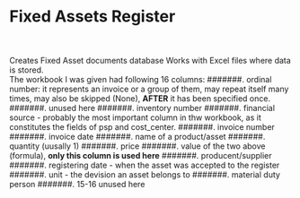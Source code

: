 # Fixed Assets Register
<br><br>
Creates Fixed Asset documents database 
Works with Excel files where data is stored.
<br>
The workbook I was given had following 16 columns:
    #######. ordinal number: it represents an invoice or a group of them,
       may repeat itself many times,
       may also be skipped (None), **AFTER** it has been specified once.
    #######. unused here
    #######. inventory number
    #######. financial source - probably the most important column in thw workbook,
       as it constitutes the fields of psp and cost_center.
    #######. invoice number
    #######. invoice date
    #######. name of a product/asset
    #######. quantity (uusally 1)
    #######. price
    #######. value of the two above (formula), **only this column is used here**
    #######. producent/supplier
    #######. registering date - when the asset was accepted to the register
    #######. unit - the devision an asset belongs to
    #######. material duty person
    #######. 15-16 unused here